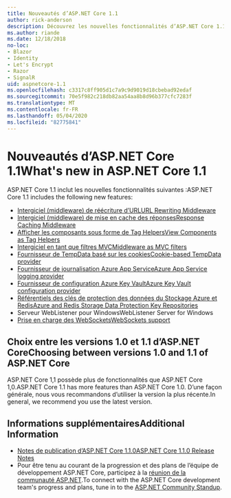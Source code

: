 ```yaml
---
title: Nouveautés d’ASP.NET Core 1.1
author: rick-anderson
description: Découvrez les nouvelles fonctionnalités d’ASP.NET Core 1.1.
ms.author: riande
ms.date: 12/18/2018
no-loc:
- Blazor
- Identity
- Let's Encrypt
- Razor
- SignalR
uid: aspnetcore-1.1
ms.openlocfilehash: c3317c8ff905d1c7a9c9d9019d18cbebad92edaf
ms.sourcegitcommit: 70e5f982c218db82aa54aa8b8d96b377cfc7283f
ms.translationtype: MT
ms.contentlocale: fr-FR
ms.lasthandoff: 05/04/2020
ms.locfileid: "82775841"
---
```

# <a name="whats-new-in-aspnet-core-11"></a><span data-ttu-id="8351b-103">Nouveautés d’ASP.NET Core 1.1</span><span class="sxs-lookup"><span data-stu-id="8351b-103">What's new in ASP.NET Core 1.1</span></span>

<span data-ttu-id="8351b-104">ASP.NET Core 1.1 inclut les nouvelles fonctionnalités suivantes :</span><span class="sxs-lookup"><span data-stu-id="8351b-104">ASP.NET Core 1.1 includes the following new features:</span></span>

- [<span data-ttu-id="8351b-105">Intergiciel (middleware) de réécriture d’URL</span><span class="sxs-lookup"><span data-stu-id="8351b-105">URL Rewriting Middleware</span></span>](xref:fundamentals/url-rewriting)
- [<span data-ttu-id="8351b-106">Intergiciel (middleware) de mise en cache des réponses</span><span class="sxs-lookup"><span data-stu-id="8351b-106">Response Caching Middleware</span></span>](xref:performance/caching/middleware)
- [<span data-ttu-id="8351b-107">Afficher les composants sous forme de Tag Helpers</span><span class="sxs-lookup"><span data-stu-id="8351b-107">View Components as Tag Helpers</span></span>](xref:mvc/views/view-components#invoking-a-view-component-as-a-tag-helper)
- [<span data-ttu-id="8351b-108">Intergiciel en tant que filtres MVC</span><span class="sxs-lookup"><span data-stu-id="8351b-108">Middleware as MVC filters</span></span>](xref:mvc/controllers/filters#using-middleware-in-the-filter-pipeline)
- [<span data-ttu-id="8351b-109">Fournisseur de TempData basé sur les cookies</span><span class="sxs-lookup"><span data-stu-id="8351b-109">Cookie-based TempData provider</span></span>](xref:fundamentals/app-state#tempdata)
- [<span data-ttu-id="8351b-110">Fournisseur de journalisation Azure App Service</span><span class="sxs-lookup"><span data-stu-id="8351b-110">Azure App Service logging provider</span></span>](xref:fundamentals/logging/index#azure-app-service-provider)
- [<span data-ttu-id="8351b-111">Fournisseur de configuration Azure Key Vault</span><span class="sxs-lookup"><span data-stu-id="8351b-111">Azure Key Vault configuration provider</span></span>](xref:security/key-vault-configuration)
- [<span data-ttu-id="8351b-112">Référentiels des clés de protection des données du Stockage Azure et Redis</span><span class="sxs-lookup"><span data-stu-id="8351b-112">Azure and Redis Storage Data Protection Key Repositories</span></span>](xref:security/data-protection/implementation/key-storage-providers)
- <span data-ttu-id="8351b-113">Serveur WebListener pour Windows</span><span class="sxs-lookup"><span data-stu-id="8351b-113">WebListener Server for Windows</span></span>
- [<span data-ttu-id="8351b-114">Prise en charge des WebSockets</span><span class="sxs-lookup"><span data-stu-id="8351b-114">WebSockets support</span></span>](xref:fundamentals/websockets)

## <a name="choosing-between-versions-10-and-11-of-aspnet-core"></a><span data-ttu-id="8351b-115">Choix entre les versions 1.0 et 1.1 d’ASP.NET Core</span><span class="sxs-lookup"><span data-stu-id="8351b-115">Choosing between versions 1.0 and 1.1 of ASP.NET Core</span></span>

<span data-ttu-id="8351b-116">ASP.NET Core 1,1 possède plus de fonctionnalités que ASP.NET Core 1,0.</span><span class="sxs-lookup"><span data-stu-id="8351b-116">ASP.NET Core 1.1 has more features than ASP.NET Core 1.0.</span></span> <span data-ttu-id="8351b-117">D’une façon générale, nous vous recommandons d’utiliser la version la plus récente.</span><span class="sxs-lookup"><span data-stu-id="8351b-117">In general, we recommend you use the latest version.</span></span>

## <a name="additional-information"></a><span data-ttu-id="8351b-118">Informations supplémentaires</span><span class="sxs-lookup"><span data-stu-id="8351b-118">Additional Information</span></span>

- [<span data-ttu-id="8351b-119">Notes de publication d’ASP.NET Core 1.1.0</span><span class="sxs-lookup"><span data-stu-id="8351b-119">ASP.NET Core 1.1.0 Release Notes</span></span>](https://github.com/dotnet/aspnetcore/releases/tag/1.1.0)
- <span data-ttu-id="8351b-120">Pour être tenu au courant de la progression et des plans de l’équipe de développement ASP.NET Core, participez à la [réunion de la communauté ASP.NET](https://live.asp.net/).</span><span class="sxs-lookup"><span data-stu-id="8351b-120">To connect with the ASP.NET Core development team's progress and plans, tune in to the [ASP.NET Community Standup](https://live.asp.net/).</span></span>
